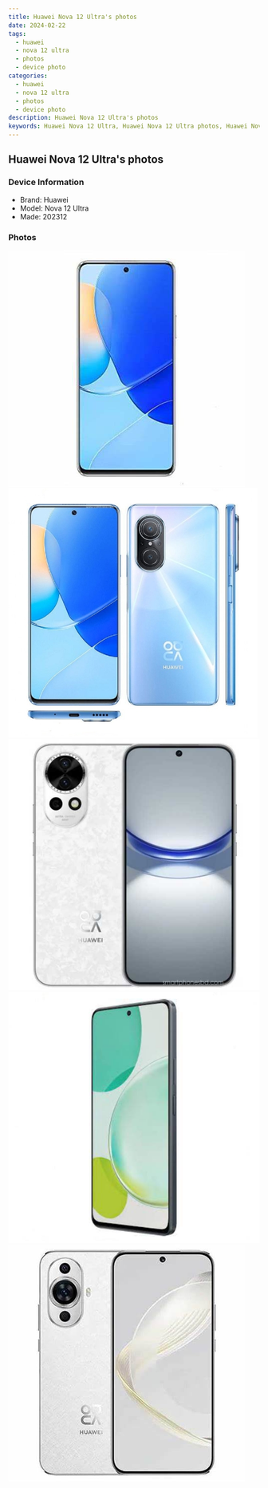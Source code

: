 ```yaml
---
title: Huawei Nova 12 Ultra's photos
date: 2024-02-22
tags: 
  - huawei
  - nova 12 ultra
  - photos
  - device photo
categories: 
  - huawei
  - nova 12 ultra
  - photos
  - device photo
description: Huawei Nova 12 Ultra's photos
keywords: Huawei Nova 12 Ultra, Huawei Nova 12 Ultra photos, Huawei Nova 12 Ultra device photo
---
```


## Huawei Nova 12 Ultra's photos

### Device Information

- Brand: Huawei
- Model: Nova 12 Ultra
- Made: 202312

### Photos

![/images/best-assets/devices/huawei/huawei-nova-12-ultra/1.jpg](/images/best-assets/devices/huawei/huawei-nova-12-ultra/1.jpg)
![/images/best-assets/devices/huawei/huawei-nova-12-ultra/2.jpg](/images/best-assets/devices/huawei/huawei-nova-12-ultra/2.jpg)
![/images/best-assets/devices/huawei/huawei-nova-12-ultra/3.jpg](/images/best-assets/devices/huawei/huawei-nova-12-ultra/3.jpg)
![/images/best-assets/devices/huawei/huawei-nova-12-ultra/4.jpg](/images/best-assets/devices/huawei/huawei-nova-12-ultra/4.jpg)
![/images/best-assets/devices/huawei/huawei-nova-12-ultra/5.jpg](/images/best-assets/devices/huawei/huawei-nova-12-ultra/5.jpg)
